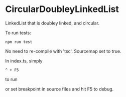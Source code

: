 # CircularDoubleyLinkedList
LinkedList that is doubley linked, and circular.


To run tests:

```
npm run test
```

No need to re-compile with 'tsc'. Sourcemap set to true.

In index.ts, simply 

```
^ + F5
```

to run

or set breakpoint in source files and hit F5 to debug.